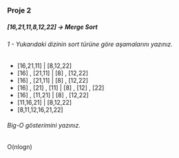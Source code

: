 ### Proje 2
##### [16,21,11,8,12,22] -> Merge Sort

###### 1 - Yukarıdaki dizinin sort türüne göre aşamalarını yazınız.
 - [16,21,11] | [8,12,22]
 - [16] , [21,11] | [8] , [12,22]
 - [16] , [21,11] | [8] , [12,22]
 - [16] , [21] , [11] | [8] , [12] , [22]
 - [16] , [11,21] | [8] , [12,22]
 - [11,16,21] | [8,12,22]
 - [8,11,12,16,21,22]
 
###### Big-O gösterimini yazınız.
O(nlogn)
